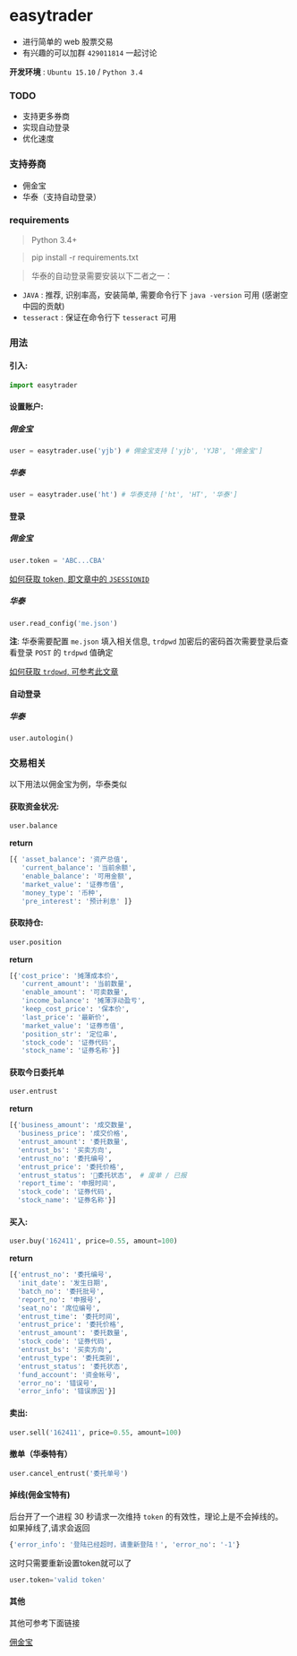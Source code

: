 # easytrader

* 进行简单的 web 股票交易
* 有兴趣的可以加群 `429011814` 一起讨论

**开发环境** : `Ubuntu 15.10` / `Python 3.4`

### TODO

* 支持更多券商
* 实现自动登录
* 优化速度

### 支持券商

* 佣金宝
* 华泰（支持自动登录）

### requirements

> Python 3.4+
 
> pip install -r requirements.txt

> 华泰的自动登录需要安装以下二者之一： 

* `JAVA` : 推荐, 识别率高，安装简单, 需要命令行下 `java -version` 可用 (感谢空中园的贡献)
* `tesseract` : 保证在命令行下 `tesseract` 可用


### 用法

#### 引入:

```python
import easytrader
```

#### 设置账户:

##### 佣金宝
```python
user = easytrader.use('yjb') # 佣金宝支持 ['yjb', 'YJB', '佣金宝']
```

##### 华泰
```python
user = easytrader.use('ht') # 华泰支持 ['ht', 'HT', '华泰']
```

#### 登录

##### 佣金宝
```python
user.token = 'ABC...CBA'
```
[如何获取 token, 即文章中的 `JSESSIONID`](http://www.jisilu.cn/question/42707)

##### 华泰

```python
user.read_config('me.json')
```

**注**: 华泰需要配置 `me.json` 填入相关信息, `trdpwd` 加密后的密码首次需要登录后查看登录 `POST` 的 `trdpwd` 值确定

[如何获取 `trdpwd`, 可参考此文章](http://www.jisilu.cn/question/42707)

#### 自动登录 

##### 华泰

```python
user.autologin()
```
### 交易相关
以下用法以佣金宝为例，华泰类似

#### 获取资金状况:

```python
user.balance
```

**return**
```python
[{ 'asset_balance': '资产总值',
   'current_balance': '当前余额',
   'enable_balance': '可用金额',
   'market_value': '证券市值',
   'money_type': '币种',
   'pre_interest': '预计利息' ]}

```

#### 获取持仓:

```python
user.position
```

**return**
```python
[{'cost_price': '摊薄成本价',
   'current_amount': '当前数量',
   'enable_amount': '可卖数量',
   'income_balance': '摊薄浮动盈亏',
   'keep_cost_price': '保本价',
   'last_price': '最新价',
   'market_value': '证券市值',
   'position_str': '定位串',
   'stock_code': '证券代码',
   'stock_name': '证券名称'}]

```

#### 获取今日委托单
```python
user.entrust
```

**return** 

```python
[{'business_amount': '成交数量',
  'business_price': '成交价格',
  'entrust_amount': '委托数量',
  'entrust_bs': '买卖方向',
  'entrust_no': '委托编号',
  'entrust_price': '委托价格',
  'entrust_status': '委托状态',  # 废单 / 已报
  'report_time': '申报时间',
  'stock_code': '证券代码',
  'stock_name': '证券名称'}]

```


#### 买入:

```python
user.buy('162411', price=0.55, amount=100)
```

**return** 

```python
[{'entrust_no': '委托编号',
  'init_date': '发生日期',
  'batch_no': '委托批号',
  'report_no': '申报号',
  'seat_no': '席位编号',
  'entrust_time': '委托时间',
  'entrust_price': '委托价格',
  'entrust_amount': '委托数量',
  'stock_code': '证券代码',
  'entrust_bs': '买卖方向',
  'entrust_type': '委托类别',
  'entrust_status': '委托状态',
  'fund_account': '资金帐号',
  'error_no': '错误号',
  'error_info': '错误原因'}]
```

#### 卖出:

```python
user.sell('162411', price=0.55, amount=100)
```
#### 撤单（华泰特有）

```python
user.cancel_entrust('委托单号')
```

#### 掉线(佣金宝特有)

后台开了一个进程 30 秒请求一次维持 `token` 的有效性，理论上是不会掉线的。
如果掉线了,请求会返回

```python
{'error_info': '登陆已经超时，请重新登陆！', 'error_no': '-1'}
```

这时只需要重新设置token就可以了

```python
user.token='valid token'
```

#### 其他
其他可参考下面链接

[佣金宝](http://www.jisilu.cn/question/42707)
